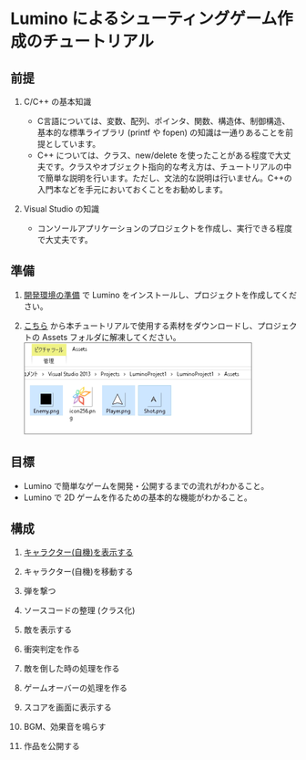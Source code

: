 ﻿Lumino によるシューティングゲーム作成のチュートリアル
====================

前提
--------------------
1. C/C++ の基本知識
    * C言語については、変数、配列、ポインタ、関数、構造体、制御構造、基本的な標準ライブラリ (printf や fopen) の知識は一通りあることを前提としています。
    * C++ については、クラス、new/delete を使ったことがある程度で大丈夫です。クラスやオブジェクト指向的な考え方は、チュートリアルの中で簡単な説明を行います。ただし、文法的な説明は行いません。C++の入門本などを手元においておくことをお勧めします。

2. Visual Studio の知識
    * コンソールアプリケーションのプロジェクトを作成し、実行できる程度で大丈夫です。


準備
--------------------
1. [開発環境の準備](../Common/1.md) で Lumino をインストールし、プロジェクトを作成してください。

2. [こちら](Resource/Assets.zip?raw=true) から本チュートリアルで使用する素材をダウンロードし、プロジェクトの Assets フォルダに解凍してください。
![](img/0_1.png)


目標
--------------------
- Lumino で簡単なゲームを開発・公開するまでの流れがわかること。
- Lumino で 2D ゲームを作るための基本的な機能がわかること。


構成
--------------------
1. [キャラクター(自機)を表示する](1.md)

2. キャラクター(自機)を移動する

3. 弾を撃つ

4. ソースコードの整理 (クラス化)

5. 敵を表示する

6. 衝突判定を作る

7. 敵を倒した時の処理を作る

8. ゲームオーバーの処理を作る

9. スコアを画面に表示する

10. BGM、効果音を鳴らす

11. 作品を公開する

